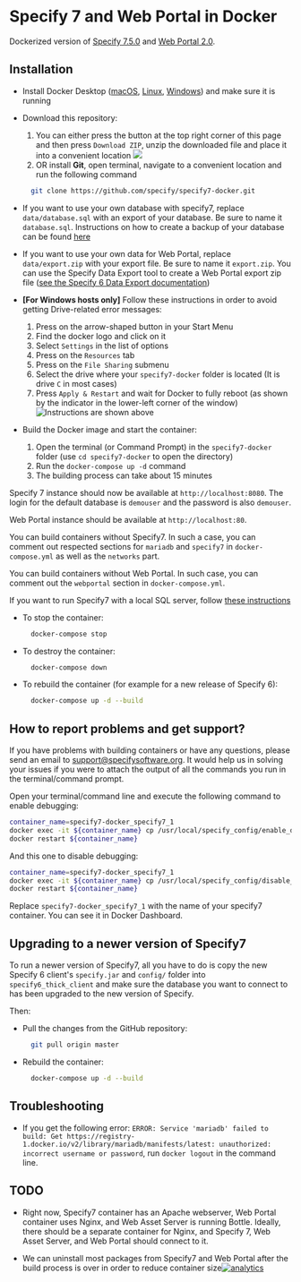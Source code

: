 # Specify 7 and Web Portal in Docker

Dockerized version of [Specify 7.5.0](https://github.com/specify/specify7) and [Web Portal 2.0](https://github.com/specify/webportal-installer).

## Installation

* Install Docker Desktop ([macOS](https://hub.docker.com/editions/community/docker-ce-desktop-mac/), [Linux](https://docs.docker.com/engine/install/ubuntu/), [Windows](https://hub.docker.com/editions/community/docker-ce-desktop-windows/)) and make sure it is running

* Download this repository:
  1. You can either press the button at the top right corner of this page and then press `Download ZIP`, unzip the downloaded file and place it into a convenient location
  ![](https://update.specifysoftware.org/docker/src/download_link.png)
  2. OR install **Git**, open terminal, navigate to a convenient location and run the following command
  ```bash
    git clone https://github.com/specify/specify7-docker.git
  ```

* If you want to use your own database with specify7, replace `data/database.sql` with an export of your database. Be sure to name it `database.sql`. Instructions on how to create a backup of your database can be found [here](https://update.specifysoftware.org/docker/src/Backup_Specify_Database.pdf)

* If you want to use your own data for Web Portal, replace `data/export.zip` with your export file. Be sure to name it `export.zip`. You can use the Specify Data Export tool to create a Web Portal export zip file ([see the Specify 6 Data Export documentation](https://www.specifysoftware.org/wp-content/uploads/2017/03/Using-the-Specify-Web-Portal.pdf))

* **[For Windows hosts only]** Follow these instructions in order to avoid getting Drive-related error messages:
  1. Press on the arrow-shaped button in your Start Menu
  2. Find the docker logo and click on it
  3. Select `Settings` in the list of options
  4. Press on the `Resources` tab
  5. Press on the `File Sharing` submenu
  6. Select the drive where your `specify7-docker` folder is located (It is drive `C` in most cases)
  7. Press `Apply & Restart` and wait for Docker to fully reboot (as shown by the indicator in the lower-left corner of the window)
  ![Instructions are shown above](https://update.specifysoftware.org/docker/src/docker_settings.png "Follow these instructions in order to avoid getting Drive-related error messages")

* Build the Docker image and start the container:
  1. Open the terminal (or Command Prompt) in the `specify7-docker` folder (use `cd specify7-docker` to open the directory)
  2. Run the `docker-compose up -d` command
  3. The building process can take about 15 minutes

Specify 7 instance should now be available at `http://localhost:8080`. The login for the default database is `demouser` and the password is also `demouser`.

Web Portal instance should be available at `http://localhost:80`.

You can build containers without Specify7. In such a case, you can comment out respected sections for `mariadb` and `specify7` in `docker-compose.yml` as well as the `networks` part.

You can build containers without Web Portal. In such case, you can comment out the `webportal` section in `docker-compose.yml`.

If you want to run Specify7 with a local SQL server, follow [these instructions](https://github.com/specify/specify7-docker/tree/sp7_only)

* To stop the container:
  ```bash
    docker-compose stop
  ```
* To destroy the container:
  ```bash
    docker-compose down
  ```
* To rebuild the container (for example for a new release of Specify 6):
  ```bash
    docker-compose up -d --build
  ```

## How to report problems and get support?
If you have problems with building containers or have any questions, please send an email to [support@specifysoftware.org](mailto:support@specifysoftware.org). It would help us in solving your issues if you were to attach the output of all the commands you run in the terminal/command prompt.

Open your terminal/command line and execute the following command to enable debugging:
```bash
container_name=specify7-docker_specify7_1
docker exec -it ${container_name} cp /usr/local/specify_config/enable_debug.py /usr/local/specify7/specifyweb/settings/debug.py
docker restart ${container_name}
```
And this one to disable debugging:
```bash
container_name=specify7-docker_specify7_1
docker exec -it ${container_name} cp /usr/local/specify_config/disable_debug.py /usr/local/specify7/specifyweb/settings/debug.py
docker restart ${container_name}
```
Replace `specify7-docker_specify7_1` with the name of your specify7 container. You can see it in Docker Dashboard.

## Upgrading to a newer version of Specify7

To run a newer version of Specify7, all you have to do is copy the new Specify 6 client's `specify.jar` and `config/` folder into `specify6_thick_client` and make sure the database you want to connect to has been upgraded to the new version of Specify.

Then:

* Pull the changes from the GitHub repository:

  ```bash
    git pull origin master
  ```

* Rebuild the container:

  ```bash
    docker-compose up -d --build
  ```

## Troubleshooting

* If you get the following error: `ERROR: Service 'mariadb' failed to build: Get https://registry-1.docker.io/v2/library/mariadb/manifests/latest: unauthorized: incorrect username or password`, run `docker logout` in the command line.

## TODO

* Right now, Specify7 container has an Apache webserver, Web Portal container uses Nginx, and Web Asset Server is running Bottle. Ideally, there should be a separate container for Nginx, and Specify 7, Web Asset Server, and Web Portal should connect to it.

* We can uninstall most packages from Specify7 and Web Portal after the build process is over in order to reduce container size[![analytics](http://www.google-analytics.com/collect?v=1&t=pageview&dl=https%3A%2F%2Fgithub.com%2Fspecify%2Fspecify7-docker&uid=readme&tid=UA-169822764-6)]()
